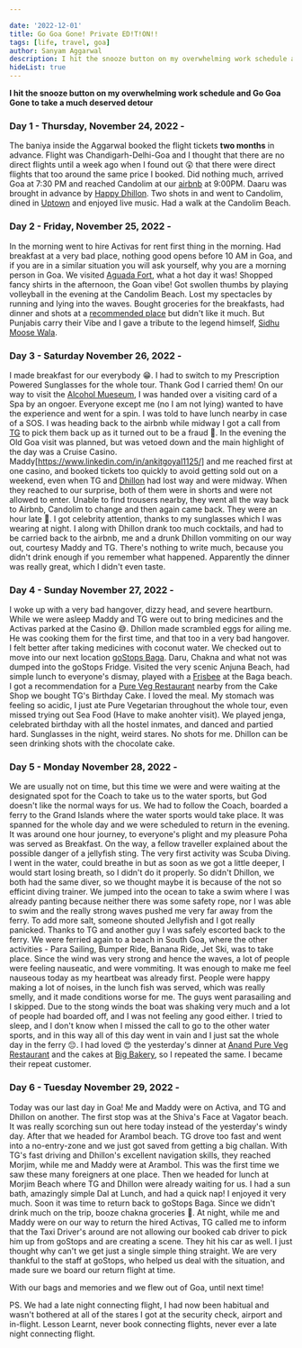 ```yaml
---

date: '2022-12-01'
title: Go Goa Gone! Private ED!T!ON!!
tags: [life, travel, goa]
author: Sanyam Aggarwal
description: I hit the snooze button on my overwhelming work schedule and Go Goa Gone to take a much deserved detour
hideList: true
---
```


**I hit the snooze button on my overwhelming work schedule and Go Goa Gone to take a much deserved detour**

### Day 1 - Thursday, November 24, 2022 -
The baniya inside the Aggarwal booked the flight tickets **two months** in advance. Flight was Chandigarh-Delhi-Goa and I thought that there are no direct flights until a week ago when I found out 😲 that there were direct flights that too around the same price I booked. Did nothing much, arrived Goa at 7:30 PM and reached Candolim at our [airbnb](https://www.airbnb.co.in/rooms/53588509?check_in=2023-01-29&check_out=2023-02-03&guests=1&adults=8&s=67&unique_share_id=74f7e97d-209d-47fe-b81d-f025ef0f012e) at 9:00PM. Daaru was brought in advance by [Happy Dhillon](https://www.linkedin.com/in/dhillon-harpreet/). Two shots in and went to Candolim, dined in [Uptown](https://www.instagram.com/uptowngoa) and enjoyed live music. Had a walk at the Candolim Beach.

### Day 2 - Friday, November 25, 2022 -
In the morning went to hire Activas for rent first thing in the morning. Had breakfast at a very bad place, nothing good opens before 10 AM in Goa, and if you are in a similar situation you will ask yourself, why you are a morning person in Goa. We visited [Aguada Fort](https://en.wikipedia.org/wiki/Fort_Aguada), what a hot day it was! Shopped fancy shirts in the afternoon, the Goan vibe! Got swollen thumbs by playing volleyball in the evening at the Candolim Beach. Lost my spectacles by running and lying into the waves. Bought groceries for the breakfasts, had dinner and shots at a [recommended place](https://www.zomato.com/goa/inferno-candolim) but didn't like it much. But Punjabis carry their Vibe and I gave a tribute to the legend himself, [Sidhu Moose Wala](https://en.wikipedia.org/wiki/Sidhu_Moose_Wala).

### Day 3 - Saturday November 26, 2022 -
I made breakfast for our everybody 😁. I had to switch to my Prescription Powered Sunglasses for the whole tour. Thank God I carried them! On our way to visit the [Alcohol Mueseum](https://www.instagram.com/alcoholmuseum), I was handed over a visiting card of a Spa by an ongoer. Everyone except me (no I am not lying) wanted to have the experience and went for a spin. I was told to have lunch nearby in case of a SOS. I was heading back to the airbnb while midway I got a call from [TG](https://www.linkedin.com/in/tarungupta2811/) to pick them back up as it turned out to be a fraud 🤣.
In the evening the Old Goa visit was planned, but was vetoed down and the main highlight of  the day was a Cruise Casino. Maddy[https://www.linkedin.com/in/ankitgoyal1125/] and me reached first at one casino, and booked tickets too quickly to avoid getting sold out on a weekend, even when TG and [Dhillon](https://www.linkedin.com/in/dhillon-harpreet/) had lost way and were midway. When they reached to our surprise, both of them were in shorts and were not allowed to enter. Unable to find trousers nearby, they went all the way back to Airbnb, Candolim  to change and then again came back. They were an hour late 🫡. I got celebrity attention, thanks to my sunglasses which I was wearing at night. I along with Dhillon drank too much cocktails, and had to be carried back to the airbnb, me and a drunk Dhillon vommiting on our way out, courtesy Maddy and TG. There's nothing to write much, because you didn't drink enough if you remember what happened. Apparently the dinner was really great, which I didn't even taste.

### Day 4 - Sunday November 27, 2022 -
I woke up with a very bad hangover, dizzy head, and severe heartburn. While we were asleep Maddy and TG were out to bring medicines and the Activas parked at the Casino 😅. Dhillon made scrambled eggs for ailing me. He was cooking them for the first time, and that too in a very bad hangover. I felt better after taking medicines with coconut water. We checked out to move into our next location [goStops Baga](https://gostops.com/book-rooms-in-goabaga-hostel/). Daru, Chakna and what not was dumped into the goStops Fridge. Visited the very scenic Anjuna Beach, had simple lunch to everyone's dismay, played with a [Frisbee](https://en.wikipedia.org/wiki/Frisbee) at the Baga beach. I got a recommendation for a [Pure Veg Restaurant](https://goo.gl/maps/et7ASw9YKgiDgBo6A) nearby from the Cake Shop we bought TG's Birthday Cake. I loved the meal. My stomach was feeling so acidic, I just ate Pure Vegetarian throughout the whole tour, even missed trying out Sea Food (Have to make anohter visit). We played jenga, celebrated birthday with all the hostel inmates, and danced and partied hard. Sunglasses in the night, weird stares. No shots for me. Dhillon can be seen drinking shots with the chocolate cake.

### Day 5 - Monday November 28, 2022 -
We are usually not on time, but this time we were and were waiting at the designated spot for the Coach to take us to the water sports, but God doesn't like the normal ways for us. We had to follow the Coach, boarded a ferry to the Grand Islands where the water sports would take place. It was spanned for the whole day and we were scheduled to return in the evening. It was around one hour journey, to everyone's plight and my pleasure Poha was served as Breakfast. On the way, a fellow traveller explained about the possible danger of a jellyfish sting. The very first activity was Scuba Diving. I went in the water, could breathe in but as soon as we got a little deeper, I would start losing breath, so I didn't do it properly. So didn't Dhillon, we both had the same diver, so we thought maybe it is because of the not so efficint diving trainer. We jumped into the ocean to take a swim where I was already panting because neither there was some safety rope, nor I was able to swim and the really strong waves pushed me very far away from the ferry. To add more salt, someone shouted Jellyfish and I got really panicked. Thanks to TG and another guy I was safely escorted back to the ferry.
We were ferried again to a beach in South Goa, where the other activities - Para Sailing, Bumper Ride, Banana Ride, Jet Ski, was to take place. Since the wind was very strong and hence the waves, a lot of people were feeling nauseatic, and were vommiting. It was enough to make me feel nauseous today as my heartbeat was already first. People were happy making a lot of noises, in the lunch fish was served, which was really smelly, and it made conditions worse for me. The guys went parasailing and I skipped. Due to the stong winds the boat was shaking very much and a lot of people had boarded off, and I was not feeling any good either. I tried to sleep, and I don't know when I missed the call to go to the other water sports, and in this way all of this day went in vain and I just sat the whole day in the ferry 😔.
I had loved 😍 the yesterday's dinner at [Anand Pure Veg Restaurant]((https://goo.gl/maps/et7ASw9YKgiDgBo6A)) and the cakes at [Big Bakery](https://goo.gl/maps/fkbHucYEfMa7jZ889), so I repeated the same. I became their repeat customer.
### Day 6 - Tuesday November 29, 2022 -
Today was our last day in Goa! Me and Maddy were on Activa, and TG and Dhillon on another. The first stop was at the Shiva's Face at Vagator beach. It was really scorching sun out here today instead of the yesterday's windy day.
After that we headed for Arambol beach. TG drove too fast and went into a no-entry-zone and we just got saved from getting a big challan. With TG's fast driving and Dhillon's excellent navigation skills, they reached Morjim, while me and Maddy were at Arambol. This was the first time we saw these many foreigners at one place.
Then we headed for lunch at Morjim Beach where TG and Dhillon were already waiting for us. I had a sun bath, amazingly simple Dal at Lunch, and had a quick nap! I enjoyed it very much.
Soon it was time to return back to goStops Baga.
Since we didn't drink much on the trip, booze chakna groceries 🥲.
At night, while me and Maddy were on our way to return the hired Activas, TG called me to inform that the Taxi Driver's around are not allowing our booked cab driver to pick him up from goStops and are creating a scene. They hit his car as well. I just thought why can't we get just a single simple thing straight.
We are very thankful to the staff at goStops, who helped us deal with the situation, and made sure we board our return flight at time.

With our bags and memories and we flew out of Goa, until next time!

PS. We had a late night connecting flight, I had now been habitual and wasn't bothered at all of the stares I got at the security check, airport and in-flight. Lesson Learnt, never book connecting flights, never ever a late night connecting flight.